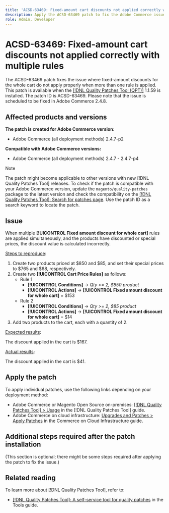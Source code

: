 ```yaml
---
title: 'ACSD-63469: Fixed-amount cart discounts not applied correctly with multiple rules'
description: Apply the ACSD-63469 patch to fix the Adobe Commerce issue where fixed-amount discounts for the whole cart do not apply properly when more than one rule is applied.
role: Admin, Developer
---
```


# ACSD-63469: Fixed-amount cart discounts not applied correctly with multiple rules

The ACSD-63469 patch fixes the issue where fixed-amount discounts for the whole cart do not apply properly when more than one rule is applied. This patch is available when the [[!DNL Quality Patches Tool (QPT)]](/help/tools/quality-patches-tool/quality-patches-tool-to-self-serve-quality-patches.md) 1.1.59 is installed. The patch ID is ACSD-63469. Please note that the issue is scheduled to be fixed in Adobe Commerce 2.4.8.

## Affected products and versions

**The patch is created for Adobe Commerce version:**

* Adobe Commerce (all deployment methods) 2.4.7-p2

**Compatible with Adobe Commerce versions:**

* Adobe Commerce (all deployment methods) 2.4.7 - 2.4.7-p4

>[!NOTE]
>
>The patch might become applicable to other versions with new [!DNL Quality Patches Tool] releases. To check if the patch is compatible with your Adobe Commerce version, update the `magento/quality-patches` package to the latest version and check the compatibility on the [[!DNL Quality Patches Tool]: Search for patches page](https://experienceleague.adobe.com/tools/commerce-quality-patches/index.html). Use the patch ID as a search keyword to locate the patch.

## Issue

When multiple **[!UICONTROL Fixed amount discount for whole cart]** rules are applied simultaneously, and the products have discounted or special prices, the discount value is calculated incorrectly. 

<u>Steps to reproduce</u>:

1. Create two products priced at $850 and $85, and set their special prices to $765 and $68, respectively.
1. Create two **[!UICONTROL Cart Price Rules]** as follows:
    * Rule 1
        * **[!UICONTROL Conditions]** -> *Qty >= 2, $850 product*
        * **[!UICONTROL Actions]** -> **[!UICONTROL Fixed amount discount for whole cart]** = $153
    * Rule 2
        * **[!UICONTROL Conditions]** -> *Qty >= 2, $85 product*
        * **[!UICONTROL Actions]** -> **[!UICONTROL Fixed amount discount for whole cart]** = $14
1. Add two products to the cart, each with a quantity of 2.

<u>Expected results</u>:

The discount applied in the cart is $167.

<u>Actual results</u>:

The discount applied in the cart is $41.

## Apply the patch

To apply individual patches, use the following links depending on your deployment method:

* Adobe Commerce or Magento Open Source on-premises: [[!DNL Quality Patches Tool] > Usage](/help/tools/quality-patches-tool/usage.md) in the [!DNL Quality Patches Tool] guide.
* Adobe Commerce on cloud infrastructure: [Upgrades and Patches > Apply Patches](https://experienceleague.adobe.com/docs/commerce-cloud-service/user-guide/develop/upgrade/apply-patches.html) in the Commerce on Cloud Infrastructure guide.

## Additional steps required after the patch installation

(This section is optional; there might be some steps required after applying the patch to fix the issue.) 

## Related reading

To learn more about [!DNL Quality Patches Tool], refer to:

* [[!DNL Quality Patches Tool]: A self-service tool for quality patches](/help/tools/quality-patches-tool/quality-patches-tool-to-self-serve-quality-patches.md) in the Tools guide.

